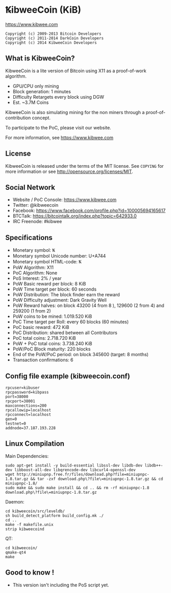 ꝄibweeCoin (KiB)
================

https://www.kibwee.com

	Copyright (c) 2009-2013 Bitcoin Developers
	Copyright (c) 2011-2014 DarkCoin Developers
	Copyright (c) 2014 KibweeCoin Developers


What is KibweeCoin?
-------------------

KibweeCoin is a lite version of Bitcoin using X11 as a proof-of-work algorithm.
 - GPU/CPU only mining
 - Block generation: 1 minutes
 - Difficulty Retargets every block using DGW
 - Est. ~3.7M Coins

KibweeCoin is also simulating mining for the non miners through a proof-of-contribution concept.

To participate to the PoC, please visit our website.

For more information, see https://www.kibwee.com


License
-------

KibweeCoin is released under the terms of the MIT license. See `COPYING` for more
information or see http://opensource.org/licenses/MIT.


Social Network
--------------

 - Website / PoC Console: https://www.kibwee.com
 - Twitter: @kibweecoin
 - Facebook: https://www.facebook.com/profile.php?id=100005694165617
 - BTCTalk: https://bitcointalk.org/index.php?topic=642933.0
 - IRC Freenode: #kibwee


Specifications
--------------

 - Monetary symbol: Ꝅ
 - Monetary symbol Unicode number: U+A744
 - Monetary symbol HTML-code: &#42820;
 - PoW Algorithm: X11
 - PoC Algorithm: None
 - PoS Interest: 2% / year
 - PoW Basic reward per block: 8 KiB
 - PoW Time target per block: 60 seconds
 - PoW Distribution: The block finder earn the reward
 - PoW Difficulty adjustment: Dark Gravity Well
 - PoW Reward halves: on block 43200 (4 from 8 ), 129600 (2 from 4) and 259200 (1 from 2)
 - PoW coins to be mined: 1.019.520 KiB
 - PoC Time target per Roll: every 60 blocks (60 minutes)
 - PoC basic reward: 472 KiB
 - PoC Distribution: shared between all Contributors
 - PoC total coins: 2.718.720 KiB
 - PoW + PoC total coins: 3.738.240 KiB
 - PoW/PoC Block maturity: 220 blocks
 - End of the PoW/PoC period: on block 345600 (target: 8 months)
 - Transaction confirmations: 6


Config file example (kibweecoin.conf)
-------------------------------------

	rpcuser=kibuser
	rpcpassword=kibpass
	port=38000
	rpcport=38001
	maxconnections=200
	rpcallowip=localhost
	rpcconnect=localhost
	gen=0
	testnet=0
	addnode=37.187.193.228


Linux Compilation
-----------------

Main Dependencies:

	sudo apt-get install -y build-essential libssl-dev libdb-dev libdb++-dev libboost-all-dev libqrencode-dev libcurl4-openssl-dev
	wget http://miniupnp.free.fr/files/download.php?file=miniupnpc-1.8.tar.gz && tar -zxf download.php\?file\=miniupnpc-1.8.tar.gz && cd miniupnpc-1.8/
	sudo make && sudo make install && cd .. && rm -rf miniupnpc-1.8 download.php\?file\=miniupnpc-1.8.tar.gz

Daemon:

	cd kibweecoin/src/leveldb/
	sh build_detect_platform build_config.mk ./
	cd ..
	make -f makefile.unix
	strip kibweecoind

QT:

	cd kibweecoin/
	qmake-qt4
	make
 
Good to know !
--------------

 - This version isn't including the PoS script yet.
